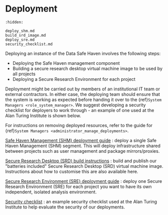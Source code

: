 # Deployment

```{toctree}
:hidden:

deploy_shm.md
build_srd_image.md
deploy_sre.md
security_checklist.md
```

Deploying an instance of the Data Safe Haven involves the following steps:

- Deploying the Safe Haven management component
- Building a secure research desktop virtual machine image to be used by all projects
- Deploying a Secure Research Environment for each project

Deployment might be carried out by members of an institutional IT team or external contractors.
In either case, the deploying team should ensure that the system is working as expected before handing it over to the {ref}`System Managers <role_system_manager>`.
We suggest developing a security checklist for deployers to work through - an example of one used at the Alan Turing Institute is shown below.

For instructions on removing deployed resources, refer to the guide for {ref}`System Managers <administrator_manage_deployments>`.

[Safe Haven Management (SHM) deployment guide](deploy_shm.md)
: deploy a single Safe Haven Management (SHM) segment. This will deploy infrastructure shared between projects such as user management and package mirrors/proxies.

[Secure Research Desktop (SRD) build instructions](build_srd_image.md)
: build and publish our "batteries included" Secure Research Desktop (SRD) virtual machine image. Instructions about how to customise this are also available here.

[Secure Research Environment (SRE) deployment guide](deploy_sre.md)
: deploy one Secure Research Environment (SRE) for each project you want to have its own independent, isolated analysis environment.

[Security checklist](security_checklist.md)
: an example security checklist used at the Alan Turing Institute to help evaluate the security of our deployments.
